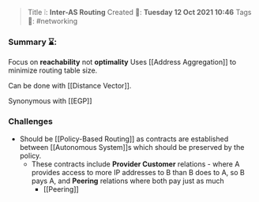 > Title ❕: **Inter-AS Routing**
> Created 📅: **Tuesday 12 Oct 2021 10:46**
  Tags 📎: #networking 

### Summary ⌛:
Focus on **reachability** not **optimality**
Uses [[Address Aggregation]] to minimize routing table size.

Can be done with [[Distance Vector]].

Synonymous with [[EGP]]

### Challenges
- Should be [[Policy-Based Routing]] as contracts are established between [[Autonomous System]]s which should be preserved by the policy.
	- These contracts include **Provider Customer** relations - where A provides access to more IP addresses to B than B does to A, so B pays A, and **Peering** relations where both pay just as much
		- [[Peering]]